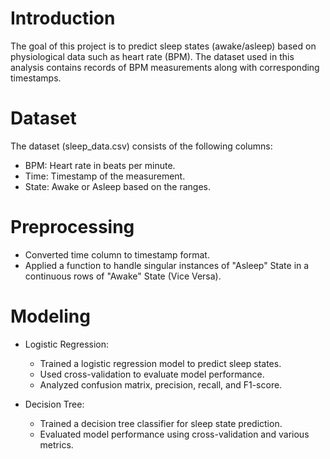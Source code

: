 # Introduction
The goal of this project is to predict sleep states (awake/asleep) based on physiological data such as heart rate (BPM). The dataset used in this analysis contains records of BPM measurements along with corresponding timestamps.

# Dataset
The dataset (sleep_data.csv) consists of the following columns:

- BPM: Heart rate in beats per minute.
- Time: Timestamp of the measurement.
- State: Awake or Asleep based on the ranges.

# Preprocessing
- Converted time column to timestamp format.
- Applied a function to handle singular instances of "Asleep" State in a continuous rows of "Awake" State (Vice Versa).

# Modeling

- Logistic Regression:
  - Trained a logistic regression model to predict sleep states.
  - Used cross-validation to evaluate model performance.
  - Analyzed confusion matrix, precision, recall, and F1-score.

- Decision Tree:
  - Trained a decision tree classifier for sleep state prediction.
  - Evaluated model performance using cross-validation and various metrics.
